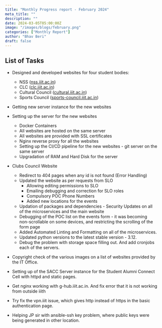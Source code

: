 ```yaml
---
title: "Monthly Progress report - February 2024"
meta_title: ""
description: ""
date: 2024-03-05T05:00:00Z
image: "/images/blogs/february.png"
categories: ["Monthly Report"]
author: "Bhav Beri"
draft: false
---
```


## List of Tasks
- Designed and developed websites for four student bodies:
    - NSS ([nss.iiit.ac.in](https://nss.iiit.ac.in))
    - CLC ([clc.iiit.ac.in](https://clc.iiit.ac.in/))
    - Cultural Council ([cultural.iiit.ac.in](https://cultural.iiit.ac.in/))
    - Sports Council ([sports-council.iiit.ac.in](https://sports-council.iiit.ac.in/))

- Getting new server instance for the new websites
- Setting up the server for the new websites
    - Docker Containers
    - All websites are hosted on the same server
    - All websites are provided with SSL certificates
    - Nginx reverse proxy for all the websites
    - Setting up the CI/CD pipeline for the new websites - git server on the same server
    - Upgradation of RAM and Hard Disk for the server
- Clubs Council Website
    - Redirect to 404 pages when any id is not found (Error Handling)
    - Updated the website as per requests from SLO
        - Allowing editing permissions to SLO
        - Emailing debugging and correction for SLO roles
        - Compulsory POC Phone Numbers
        - Added new locations for the events
    - Updation of packages and dependencies - Security Updates on all of the microservices and the main website
    - Debugging of the POC list on the events form - it was becoming non-scrollable on some devices, and restricting the scrolling of the form page
    - Added Automated Linting and Formatting on all of the microservices.
    - Updated python versions to the latest stable version - 3.12.
    - Debug the problem with storage space filling out. And add cronjobs each of the servers.
- Copyright check of the various images on a list of websites provided by the IT Office.
- Setting up of the SACC Server instance for the Student Alumni Connect Cell with httpd and static pages.
- Get nginx working with g-hub.iiit.ac.in. And fix error that it is not working from outside iiith
- Try fix the vpn.iiit issue, which gives http instead of https in the basic authentication page. 
- Helping JP sir with ansible-ssh key problem, where public keys were being generated in other location.
